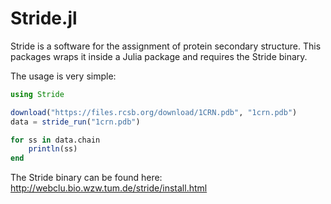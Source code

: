 # Stride.jl

Stride is a software for the assignment of protein secondary structure. This packages wraps it inside a Julia package and requires
the Stride binary.

The usage is very simple:


``` Julia
using Stride

download("https://files.rcsb.org/download/1CRN.pdb", "1crn.pdb")
data = stride_run("1crn.pdb")

for ss in data.chain
    println(ss)
end
```


The Stride binary can be found here: http://webclu.bio.wzw.tum.de/stride/install.html
